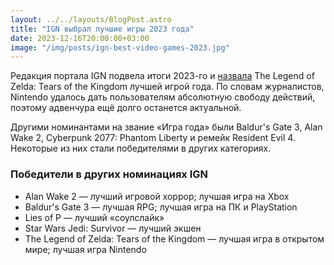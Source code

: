 ```yaml
---
layout: ../../layouts/BlogPost.astro
title: "IGN выбрал лучшие игры 2023 года"
date: 2023-12-16T20:00:00+03:00
image: "/img/posts/ign-best-video-games-2023.jpg"
---
```


Редакция портала IGN подвела итоги 2023-го и [назвала](https://www.ign.com/articles/best-video-games-2023) The Legend of Zelda: Tears of the Kingdom лучшей игрой года. По словам журналистов, Nintendo удалось дать пользователям абсолютную свободу действий, поэтому адвенчура ещё долго останется актуальной.

Другими номинантами на звание «Игра года» были Baldur's Gate 3, Alan Wake 2, Cyberpunk 2077: Phantom Liberty и ремейк Resident Evil 4. Некоторые из них стали победителями в других категориях.

### Победители в других номинациях IGN

-   Alan Wake 2 — лучший игровой хоррор; лучшая игра на Xbox
-   Baldur's Gate 3 — лучшая RPG; лучшая игра на ПК и PlayStation  
-   Lies of P — лучший «соулслайк»  
-   Star Wars Jedi: Survivor — лучший экшен  
-   The Legend of Zelda: Tears of the Kingdom — лучшая игра в открытом мире; лучшая игра Nintendo